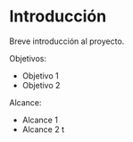 # Introducción

Breve introducción al proyecto.

Objetivos:
- Objetivo 1
- Objetivo 2

Alcance:
- Alcance 1
- Alcance 2
t
